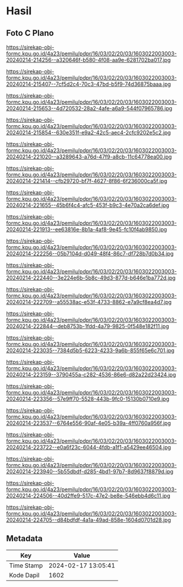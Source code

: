 # Hasil

## Foto C Plano

https://sirekap-obj-formc.kpu.go.id/4a23/pemilu/pdpr/16/03/02/20/03/1603022003003-20240214-214256--a320646f-b580-4f08-aa9e-6281702ba017.jpg

https://sirekap-obj-formc.kpu.go.id/4a23/pemilu/pdpr/16/03/02/20/03/1603022003003-20240214-215407--7cf5d2c4-70c3-47bd-b5f9-74d36875baaa.jpg

https://sirekap-obj-formc.kpu.go.id/4a23/pemilu/pdpr/16/03/02/20/03/1603022003003-20240214-215653--4d720532-28a2-4afe-a6a9-544f07965786.jpg

https://sirekap-obj-formc.kpu.go.id/4a23/pemilu/pdpr/16/03/02/20/03/1603022003003-20240214-215854--630e351f-e9a2-42c5-aec4-2cfc9202e5c2.jpg

https://sirekap-obj-formc.kpu.go.id/4a23/pemilu/pdpr/16/03/02/20/03/1603022003003-20240214-221020--a3289643-a76d-47f9-a8cb-11c64778ea00.jpg

https://sirekap-obj-formc.kpu.go.id/4a23/pemilu/pdpr/16/03/02/20/03/1603022003003-20240214-221414--cfb29720-bf7f-4627-8f86-6f236000ca5f.jpg

https://sirekap-obj-formc.kpu.go.id/4a23/pemilu/pdpr/16/03/02/20/03/1603022003003-20240214-221655--45b6f4c4-afc5-453f-b9c3-4e70a2ca6def.jpg

https://sirekap-obj-formc.kpu.go.id/4a23/pemilu/pdpr/16/03/02/20/03/1603022003003-20240214-221913--ee63816e-8b1a-4af8-9e45-fc10f4ab9850.jpg

https://sirekap-obj-formc.kpu.go.id/4a23/pemilu/pdpr/16/03/02/20/03/1603022003003-20240214-222256--05b7104d-d049-48f4-86c7-df728b7d0b34.jpg

https://sirekap-obj-formc.kpu.go.id/4a23/pemilu/pdpr/16/03/02/20/03/1603022003003-20240214-222440--3e224e6b-5b8c-49d3-877d-b646e1ba772d.jpg

https://sirekap-obj-formc.kpu.go.id/4a23/pemilu/pdpr/16/03/02/20/03/1603022003003-20240214-222709--a55538ac-e53f-4733-8862-e7a9cf8ea4d7.jpg

https://sirekap-obj-formc.kpu.go.id/4a23/pemilu/pdpr/16/03/02/20/03/1603022003003-20240214-222844--deb8753b-1fdd-4a79-9825-0f548e182f11.jpg

https://sirekap-obj-formc.kpu.go.id/4a23/pemilu/pdpr/16/03/02/20/03/1603022003003-20240214-223035--7384d5b5-6223-4233-9a6b-855f65e6c701.jpg

https://sirekap-obj-formc.kpu.go.id/4a23/pemilu/pdpr/16/03/02/20/03/1603022003003-20240214-223159--3790455a-c282-4536-86e6-d82a22d23424.jpg

https://sirekap-obj-formc.kpu.go.id/4a23/pemilu/pdpr/16/03/02/20/03/1603022003003-20240214-223356--57e9ff70-5528-443b-9fc0-15130b0710e9.jpg

https://sirekap-obj-formc.kpu.go.id/4a23/pemilu/pdpr/16/03/02/20/03/1603022003003-20240214-223537--6764e556-90af-4e05-b39a-4ff0760a956f.jpg

https://sirekap-obj-formc.kpu.go.id/4a23/pemilu/pdpr/16/03/02/20/03/1603022003003-20240214-223722--e0a6f23c-6044-4fdb-a1f1-a5429ee46504.jpg

https://sirekap-obj-formc.kpu.go.id/4a23/pemilu/pdpr/16/03/02/20/03/1603022003003-20240214-223940--5b55dbdf-d285-4bd1-97b7-8d9637f8879d.jpg

https://sirekap-obj-formc.kpu.go.id/4a23/pemilu/pdpr/16/03/02/20/03/1603022003003-20240214-224506--40d2ffe9-517c-47e2-be8e-546ebb4d6c11.jpg

https://sirekap-obj-formc.kpu.go.id/4a23/pemilu/pdpr/16/03/02/20/03/1603022003003-20240214-224705--d84bdfdf-4a1a-49ad-858e-1604d0701d28.jpg


## Metadata

| Key        | Value               |
| ---------- | ------------------- |
| Time Stamp | 2024-02-17 13:05:41 |
| Kode Dapil | 1602                |



